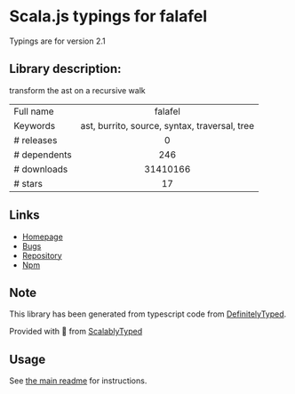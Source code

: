 
# Scala.js typings for falafel

Typings are for version 2.1

## Library description:
transform the ast on a recursive walk

|                    |                 |
| ------------------ | :-------------: |
| Full name          | falafel |
| Keywords           | ast, burrito, source, syntax, traversal, tree |
| # releases         | 0 |
| # dependents       | 246 |
| # downloads        | 31410166 |
| # stars            | 17 |

## Links
- [Homepage](https://github.com/substack/node-falafel#readme)
- [Bugs](https://github.com/substack/node-falafel/issues)
- [Repository](https://github.com/substack/node-falafel)
- [Npm](https://www.npmjs.com/package/falafel)
    


## Note
This library has been generated from typescript code from [DefinitelyTyped](https://definitelytyped.org).

Provided with :purple_heart: from [ScalablyTyped](https://github.com/oyvindberg/ScalablyTyped)

## Usage
See [the main readme](../../readme.md) for instructions.


